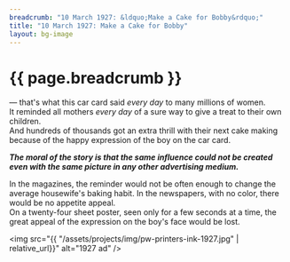 ```yaml
---
breadcrumb: "10 March 1927: &ldquo;Make a Cake for Bobby&rdquo;"
title: "10 March 1927: Make a Cake for Bobby"
layout: bg-image
---
```

# {{ page.breadcrumb }}

&mdash; that's what this car card said 
<em>every day</em> to many millions of women.  
It reminded all mothers <em >every day</em> 
of a sure way to give a treat to their own children.  
And hundreds of thousands got an extra thrill with their next cake making 
because of the happy expression of the boy on the car card.

<em><strong>The moral of the story is that the same influence could not be 
created even with the same picture in any other advertising medium.</strong></em>

In the magazines, 
the reminder would not be often enough to change the average housewife's 
baking habit.
In the newspapers, with no color, there would be no appetite appeal.  
On a twenty-four sheet poster, 
seen only for a few seconds at a time, 
the great appeal of the expression on the boy's face would be lost.

<img src="{{ "/assets/projects/img/pw-printers-ink-1927.jpg" | relative_url}}" alt="1927 ad" />
